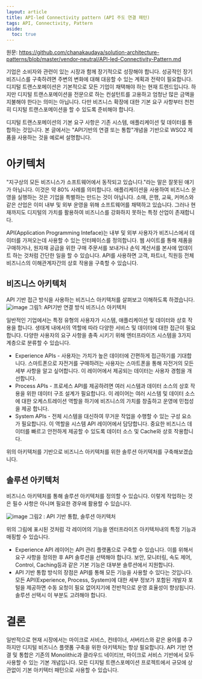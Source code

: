 ```yaml
---
layout: article
title: API-led Connectivity pattern (API 주도 연결 패턴)
tags: API, Connectivity, Pattern
aside:
  toc: true
---
```

원문: https://github.com/chanakaudaya/solution-architecture-patterns/blob/master/vendor-neutral/API-led-Connectivity-Pattern.md

기업은 소비자와 관련이 있는 시장과 함께 장기적으로 성장해야 합니다. 성공적인 장기 비즈니스를 구축하려면 주변의 변화에 대해 대응할 수 있는 계획과 전략이 필요합니다. 디지털 트랜스포메이션은 기본적으로 모든 기업이 채택해야 하는 현재 트렌드입니다. 하지만 디지털 트랜스포메이션을 전문으로 하는 컨설턴트를 고용하고 엄청난 많은 금액을 지불해야 한다는 의미는 아닙니다. 다만 비즈니스 확장에 대한 기본 요구 사항부터 천천히 디지털 트랜스포메이션을 할 수 있도록 준비해야 합니다.

디지털 트랜스포메이션의 기본 요구 사항은 기존 시스템, 애플리케이션 및 데이터를 통합하는 것입니다. 본 글에서는 "API기반의 연결 또는 통합"개념을 기반으로 WSO2 제품을 사용하는 것을 예로써 설명합니다.

# 아키텍처
"지구상의 모든 비즈니스가 소프트웨어에서 동작되고 있습니다."라는 말은 잘못된 얘기가 아닙니다. 이것은 약 80% 사례를 의미합니다. 애플리케이션을 사용하여 비즈니스 운영을 실행하는 것은 기업을 특별하는 만드는 것이 아닙니다. 소매, 은행, 교육, 커머스와 같은 산업은 이미 내부 및 외부 운영을 위해 소프트웨어를 채택하고 있습니다. 그러나 현재까지도 디지털의 가치를 활용하여 비즈니스를 강화하지 못하는 특정 산업이 존재합니다.

API(Application Programming Inteface)는 내부 및 외부 사용자가 비즈니스에서 데이터를 가져오는데 사용할 수 있는 인터페이스를 정의합니다. 웹 사이트를 통해 제품을 구매하거나, 원자재 공급을 위한 구매 주문서를 보내거나 손익 계산서를 본사에 업데이트 하는 것처럼 간단한 일을 할 수 있습니다. API를 사용하면 고객, 파트너, 직원등 전체 비즈니스의 이해관계자간의 상호 작용을 구축할 수 있습니다.

## 비즈니스 아키텍처
API 기반 접근 방식을 사용하는 비즈니스 아키텍처를 살펴보고 이해하도록 하겠습니다.
![image](https://user-images.githubusercontent.com/111643/123210868-9b2a7f00-d4fd-11eb-9e2a-84c5ffe4db20.png)
그림1: API기반 연결 방식 비즈니스 아키텍처

일반적인 기업에서는 특정 유형의 사용자가 시스템, 애플리케이션 및 데이터와 상호 작용을 합니다. 생태계 내에서의 역할에 따라 다양한 서비스 및 데이터에 대한 접근이 필요합니다. 다양한 사용자의 요구 사항을 충족 시키기 위해 엔터프라이즈 시스템을 3가지 계층으로 분류할 수 있습니다.

* Experience APIs - 사용자는 가치가 높은 데이터에 간편하게 접근하기를 기대합니다. 스마트폰으로 자전거를 구매하려는 사용자는 스마트폰을 통해 자전거의 모든 세부 사항을 알고 싶어합니다. 이 레이어에서 제공되는 데이터는 사용자 경험을 개선합니다.
* Process APIs - 프로세스 API를 제공하려면 여러 시스템과 데이터 소스의 상호 작용을 위한 데이터 구조 설계가 필요합니다. 이 레이어는 여러 시스템 및 데이터 소스에 대한 오케스트레이션 역할을 하기에 비즈니스의 가치를 창출하고 운영에 민첩성을 제공 합니다.
* System APIs - 전체 시스템을 대신하여 무거운 작업을 수행할 수 있는 구성 요소가 필요합니다. 이 역할을 시스템 API 레이어에서 담당합니다. 중요한 비즈니스 데이터를 빠르고 안전하게 제공할 수 있도록 데이터 소스 및 Cache와 상호 작용합니다.

위의 아키텍처를 기반으로 비즈니스 아키텍처를 위한 솔루션 아키텍처를 구축해보겠습니다.

## 솔루션 아키텍처
비즈니스 아키텍처를 통해 솔루션 아키텍처를 정의할 수 있습니다. 이렇게 작업하는 것은 필수 사항은 아니며 필요한 경우에 활용할 수 있습니다.

![image](https://user-images.githubusercontent.com/111643/123212813-3886b280-d500-11eb-9429-ada639c7b789.png)
그림2 : API 기반 통합, 솔루션 아키텍처

위의 그림에 표시된 것처럼 각 레이어의 기능을 엔터프라이즈 아키텍처내의 특정 기능과 매핑할 수 있습니다.

* Experience API 레이어는 API 관리 플랫폼으로 구축할 수 있습니다. 이를 위해서 요구 사항을 정의한 후 API 솔루션을 선택해야 합니다. 보안, 모니터링, 속도 제어, Control, Caching등과 같은 기본 기능은 대부분 솔루션에서 지원합니다.
* API 기반 통합 방식의 장점은 API를 통해 모든 기능을 사용할 수 있다는 것입니다. 모든 API(Experience, Process, System)에 대한 세부 정보가 포함된 개발자 포털을 제공하면 수동 요청이 필요 없어지기에 전반적으로 운영 효율성이 향상됩니다. 솔루션 선택시 이 부분도 고려해야 합니다.

# 결론
일반적으로 현재 시장에서는 마이크로 서비스, 컨테이너, 서버리스와 같은 용어를 추구하지만 디지털 비즈니스 플랫폼 구축을 위한 아키텍처는 항상 필요합니다. API 기반 연결 및 통합은 기존의 Monolithic과 클라우드 네이티브, 마이크로 서비스 기반에서 모두 사용할 수 있는 기본 개념입니다. 모든 디지털 트랜스포메이션 프로젝트에서 규모에 상관없이 기본 아키텍터 패턴으로 사용할 수 있습니다.
